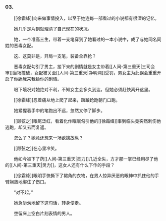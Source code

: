 ### 03.

　　[[徐霜绛]]向来做事情投入，以至于她连每一部看过的小说都有很深的记忆。

　　她几乎是片刻就理清了自己现在的状况。

　　她，一个准高三生，带着一支笔穿到了她看过的一本小说中，成了与她同名同姓的恶毒女配。

　　这、这莫非是，开局一支笔，装备全靠抢？

　　恶毒女配勾引了男主，接下来的剧情就是女主带着[[人间-第三重天|三司会审]]当场撞破，女配被关至[[人间-第三重天|净明洞]]受罚，男女主为此误会重重开启了你舔我来我舔你的剧情。

　　眼下境况对她绝对不利，不知女主会多久到达，但她必须赶快离开这里。

　　[[徐霜绛]]忍着痛从地上爬了起来，踉踉跄跄朝门口跑。

　　她紧握着手中的笔跑出不远，忽然又停了脚步。

　　[[顾弦之]]眼尾泛红，看着化作眠眠勾引他的[[徐霜绛]]事到临头竟突然刺伤他逃跑，却又去而复返。

　　怎么了？她竟还想来一场欲擒故纵？

　　[[顾弦之]]在心里冷笑。

　　他如今被下了药[[人间-第三重天|灵力]]几近全失，方才那一掌已经用尽了他的[[人间-第三重天|灵力]]，这女人还有什么下作的手段？

　　[[徐霜绛]]眼明手快撕下了裙角的衣物，在男人惊异厌恶的眼神中抓住他的手臂娴熟地绑住了伤口。

　　“对不起。”

　　她急匆匆地留下这句话，转身便走。

　　空留床上空白片刻表情的男人。